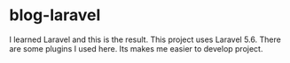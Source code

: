 # blog-laravel

I learned Laravel and this is the result.
This project uses Laravel 5.6. There are some plugins I used here. Its makes me easier to develop project.

